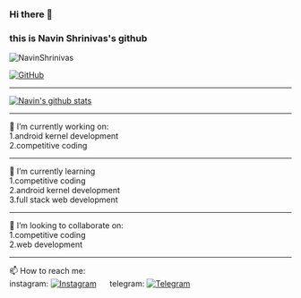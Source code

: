 ### Hi there 👋
### this is Navin Shrinivas's github

<img src="https://komarev.com/ghpvc/?username=NavinShrinivas&style=flat-square" alt="NavinShrinivas" /><br>

[![GitHub](https://img.shields.io/badge/dynamic/json?logo=github&label=GitHub+Followers&labelColor=282c34&color=181717&query=%24.data.totalSubs&url=https%3A%2F%2Fapi.spencerwoo.com%2Fsubstats%2F%3Fsource%3Dgithub%26queryKey%3DNavinShrinivas&longCache=true&theme=dracula)](https://github.com/NavinShrinivas) <br> <hr>

[![Navin's github stats](https://github-readme-stats.vercel.app/api?username=NavinShrinivas&hide=issues&show_icons=true&include_all_commits=true&theme=dracula)](https://github.com/NavinShrinivas) <br> <hr>


🔭 I’m currently working on: <br>
  1.android kernel development <br> 
  2.competitive coding <br> <hr>
🌱 I’m currently learning <br>
  1.competitive coding <br> 
  2.android kernel development <br>
  3.full stack web development <br> <hr>
👯 I’m looking to collaborate on: <br> 
  1.competitive coding <br> 
  2.web development <br>  <hr>
📫 How to reach me: <br>
  instagram: [![Instagram](https://img.shields.io/badge/dynamic/json?logo=instagram&label=%40Navin&labelColor=282c34&color=2CA5E0&query=%24.data.totalSubs&url=https%3A%2F%2Fapi.spencerwoo.com%2Fsubstats%2F%3Fsource%3Dtelegram%26queryKey%3DNavin&longCache=true)](https://www.instagram.com/navin_1110/) &nbsp; &nbsp; &nbsp;telegram: [![Telegram](https://img.shields.io/badge/dynamic/json?logo=telegram&label=%40Navin&labelColor=282c34&color=2CA5E0&query=%24.data.totalSubs&url=https%3A%2F%2Fapi.spencerwoo.com%2Fsubstats%2F%3Fsource%3Dtelegram%26queryKey%3DNavin&longCache=true)](https://t.me/realnavin)
<!--**NavinShrinivas/NavinShrinivas** is a ✨ _special_ ✨ repository because its `README.md` (this file) appears on your GitHub profile.-->
